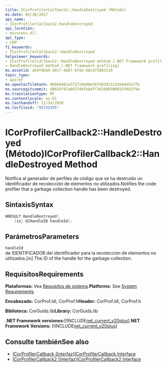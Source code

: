 ```yaml
---
title: ICorProfilerCallback2::HandleDestroyed (Método)
ms.date: 03/30/2017
api_name:
- ICorProfilerCallback2.HandleDestroyed
api_location:
- mscorwks.dll
api_type:
- COM
f1_keywords:
- ICorProfilerCallback2::HandleDestroyed
helpviewer_keywords:
- ICorProfilerCallback2::HandleDestroyed method [.NET Framework profiling]
- HandleDestroyed method [.NET Framework profiling]
ms.assetid: ab4f4bbd-40c7-4667-bfde-60cd73803110
topic_type:
- apiref
ms.openlocfilehash: 06064d82e5f572de08e56fd83923134a94d5e77b
ms.sourcegitcommit: d8020797a6657d0fbbdff362b80300815f682f94
ms.translationtype: MT
ms.contentlocale: es-ES
ms.lasthandoff: 11/24/2020
ms.locfileid: "95731935"
---
```

# <a name="icorprofilercallback2handledestroyed-method"></a><span data-ttu-id="f14e8-102">ICorProfilerCallback2::HandleDestroyed (Método)</span><span class="sxs-lookup"><span data-stu-id="f14e8-102">ICorProfilerCallback2::HandleDestroyed Method</span></span>

<span data-ttu-id="f14e8-103">Notifica al generador de perfiles de código que se ha destruido un identificador de recolección de elementos no utilizados.</span><span class="sxs-lookup"><span data-stu-id="f14e8-103">Notifies the code profiler that a garbage collection handle has been destroyed.</span></span>  
  
## <a name="syntax"></a><span data-ttu-id="f14e8-104">Sintaxis</span><span class="sxs-lookup"><span data-stu-id="f14e8-104">Syntax</span></span>  
  
```cpp  
HRESULT HandleDestroyed(  
    [in] GCHandleID handleId);  
```  
  
## <a name="parameters"></a><span data-ttu-id="f14e8-105">Parámetros</span><span class="sxs-lookup"><span data-stu-id="f14e8-105">Parameters</span></span>  

 `handleId`  
 <span data-ttu-id="f14e8-106">de IDENTIFICADOR del identificador para la recolección de elementos no utilizados.</span><span class="sxs-lookup"><span data-stu-id="f14e8-106">[in] The ID of the handle for the garbage collection.</span></span>  
  
## <a name="requirements"></a><span data-ttu-id="f14e8-107">Requisitos</span><span class="sxs-lookup"><span data-stu-id="f14e8-107">Requirements</span></span>  

 <span data-ttu-id="f14e8-108">**Plataformas:** Vea [Requisitos de sistema](../../get-started/system-requirements.md).</span><span class="sxs-lookup"><span data-stu-id="f14e8-108">**Platforms:** See [System Requirements](../../get-started/system-requirements.md).</span></span>  
  
 <span data-ttu-id="f14e8-109">**Encabezado:** CorProf.idl, CorProf.h</span><span class="sxs-lookup"><span data-stu-id="f14e8-109">**Header:** CorProf.idl, CorProf.h</span></span>  
  
 <span data-ttu-id="f14e8-110">**Biblioteca:** CorGuids.lib</span><span class="sxs-lookup"><span data-stu-id="f14e8-110">**Library:** CorGuids.lib</span></span>  
  
 <span data-ttu-id="f14e8-111">**.NET Framework versiones:**[!INCLUDE[net_current_v20plus](../../../../includes/net-current-v20plus-md.md)]</span><span class="sxs-lookup"><span data-stu-id="f14e8-111">**.NET Framework Versions:** [!INCLUDE[net_current_v20plus](../../../../includes/net-current-v20plus-md.md)]</span></span>  
  
## <a name="see-also"></a><span data-ttu-id="f14e8-112">Consulte también</span><span class="sxs-lookup"><span data-stu-id="f14e8-112">See also</span></span>

- [<span data-ttu-id="f14e8-113">ICorProfilerCallback (Interfaz)</span><span class="sxs-lookup"><span data-stu-id="f14e8-113">ICorProfilerCallback Interface</span></span>](icorprofilercallback-interface.md)
- [<span data-ttu-id="f14e8-114">ICorProfilerCallback2 (Interfaz)</span><span class="sxs-lookup"><span data-stu-id="f14e8-114">ICorProfilerCallback2 Interface</span></span>](icorprofilercallback2-interface.md)
